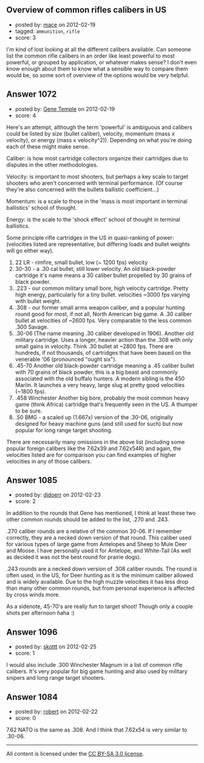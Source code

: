 ## Overview of common rifles calibers in US

- posted by: [mace](https://stackexchange.com/users/-1/163-mace) on 2012-02-19
- tagged: `ammunition`, `rifle`
- score: 3

I'm kind of lost looking at all the different calibers available. Can someone list the common rifle calibers in an order like least powerful to most powerful, or grouped by application, or whatever makes sense? I don't even know enough about them to know what a sensible way to compare them would be, so some sort of overview of the options would be very helpful.


## Answer 1072

- posted by: [Gene Temple](https://stackexchange.com/users/-1/254-gene-temple) on 2012-02-19
- score: 4

Here's an attempt, although the term 'powerful' is ambiguous and calibers could be listed by size (bullet caliber), velocity, momentum (mass x velocity), or energy (mass x velocity^2)).  Depending on what you're doing each of these might make sense.

Caliber: is how most cartridge collectors organize their cartridges due to disputes in the other methodologies.

Velocity: is important to most shooters, but perhaps a key scale to target shooters who aren't concerned with terminal performance.  (Of course they're also concerned with the bullets ballistic coefficient...)

Momentum: is a scale to those in the 'mass is most important in terminal ballistics' school of thought.

Energy: is the scale to the 'shock effect' school of thought in terminal ballistics.


Some principle rifle cartridges in the US in quasi-ranking of power:  (velocities listed are representative, but differing loads and bullet weights will go either way).

1. 22 LR - rimfire, small bullet, low (~ 1200 fps) velocity
2. 30-30 - a .30 cal bullet, still lower velocity.  An old black-powder cartridge it's name means a 30 caliber bullet propelled by 30 grains of black powder.
3. .223 - our common military small bore, high velocity cartridge.  Pretty high energy, particularly for a tiny bullet. velocities ~3000 fps varying with bullet weight.
4. .308 - our former small arms weapon caliber, and a popular hunting round good for most, if not all, North American big game.  A .30 caliber bullet at velocities of ~2600 fps. Very comparable to the less common .300 Savage.
5. .30-06 (The name meaning .30 caliber developed in 1906).  Another old military cartridge.  Uses a longer, heavier action than the .308 with only small gains in velocity.  Think .30 bullet at ~2800 fps.  There are hundreds, if not thousands, of cartridges that have been based on the venerable '06 (pronounced "ought six").
7. .45-70 Another old black-powder cartridge meaning a .45 caliber bullet with 70 grains of black powder, this is a big beast and commonly associated with the old buffalo hunters.  A modern sibling is the 450 Marlin.  It launches a very heavy, large slug at pretty good velocities (~1800 fps).  
8. .458 Winchester Another big bore, probably the most common heavy game (think Africa) cartridge that's frequently seen in the US.  A thumper to be sure.
9. .50 BMG - a scaled up (1.667x) version of the .30-06, originally designed for heavy machine guns (and still used for such) but now popular for long range target shooting.

There are necessarily many omissions in the above list (including some popular foreign calibers like the 7.62x39 and 7.62x54R) and again, the velocities listed are for comparison you can find examples of higher velocities in any of those calibers.


## Answer 1085

- posted by: [djdoerr](https://stackexchange.com/users/-1/446-djdoerr) on 2012-02-23
- score: 2

In addition to the rounds that Gene has mentioned, I think at least these two other common rounds should be added to the list, .270 and .243.

.270 caliber rounds are a relative of the common 30-06. If I remember correctly, they are a necked down version of that round. This caliber used for various types of large game from Antelopes and Sheep to Mule Deer and Moose. I have personally used it for Antelope, and White-Tail (As well as decided it was not the best round for prairie dogs). 

.243 rounds are a necked down version of .308 caliber rounds. The round is often used, in the US, for Deer hunting as it is the minimum caliber allowed and is widely available. Due to the high muzzle velocities it has less drop than many other common rounds, but from personal experience is affected by cross winds more. 

As a sidenote, 45-70's are really fun to target shoot! Though only a couple shots per afternoon haha :) 


## Answer 1096

- posted by: [skottt](https://stackexchange.com/users/-1/456-skottt) on 2012-02-25
- score: 1

I would also include .300 Winchester Magnum in a list of common rifle calibers. It's very popular for big game hunting and also used by military snipers and long range target shooters.


## Answer 1084

- posted by: [robert](https://stackexchange.com/users/-1/451-robert) on 2012-02-22
- score: 0

7.62 NATO is the same as .308. And I think that 7.62x54 is very similar to .30-06.



---

All content is licensed under the [CC BY-SA 3.0 license](https://creativecommons.org/licenses/by-sa/3.0/).

